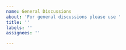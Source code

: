 ```yaml
---
name: General Discussions
about: 'For general discussions please use '
title: ''
labels: ''
assignees: ''

---
```



